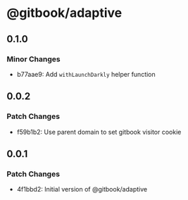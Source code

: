 # @gitbook/adaptive

## 0.1.0

### Minor Changes

- b77aae9: Add `withLaunchDarkly` helper function

## 0.0.2

### Patch Changes

- f59b1b2: Use parent domain to set gitbook visitor cookie

## 0.0.1

### Patch Changes

- 4f1bbd2: Initial version of @gitbook/adaptive

